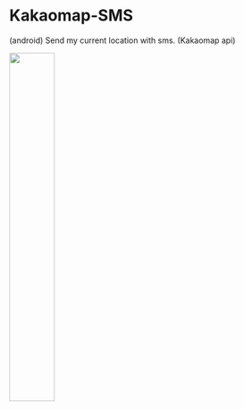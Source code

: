 # Kakaomap-SMS
(android) Send my current location with sms. (Kakaomap api)

<img src="https://user-images.githubusercontent.com/37360089/79412340-319d0f80-7fe0-11ea-9b4e-13e6ac02c0fc.png" width="40%"/>
